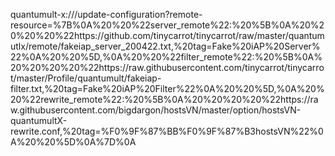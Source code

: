 quantumult-x:///update-configuration?remote-resource=%7B%0A%20%20%22server_remote%22:%20%5B%0A%20%20%20%20%22https://github.com/tinycarrot/tinycarrot/raw/master/quantumutlx/remote/fakeiap_server_200422.txt,%20tag=Fake%20iAP%20Server%22%0A%20%20%5D,%0A%20%20%22filter_remote%22:%20%5B%0A%20%20%20%20%22https://raw.githubusercontent.com/tinycarrot/tinycarrot/master/Profile/quantumult/fakeiap-filter.txt,%20tag=Fake%20iAP%20Filter%22%0A%20%20%5D,%0A%20%20%22rewrite_remote%22:%20%5B%0A%20%20%20%20%22https://raw.githubusercontent.com/bigdargon/hostsVN/master/option/hostsVN-quantumultX-rewrite.conf,%20tag=%F0%9F%87%BB%F0%9F%87%B3hostsVN%22%0A%20%20%5D%0A%7D%0A
